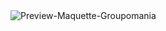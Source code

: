

<img src="https://user-images.githubusercontent.com/65371155/172706174-745a1587-681c-48db-a275-895030a04c0a.png" alt="Preview-Maquette-Groupomania" title="Preview-Groupomania" style="max-width: 100%;">
